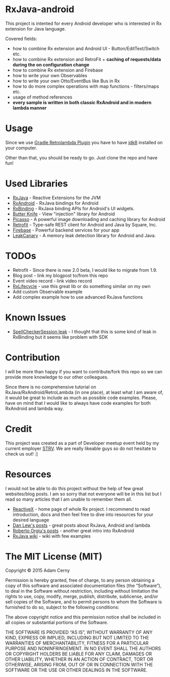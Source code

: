 # RxJava-android

This project is intented for every Android developer who is interested in Rx extension for Java language.

Covered fields:
 * how to combine Rx extension and Android UI - Button/EditText/Switch etc.
 * how to combine Rx extension and RetroFit + **caching of requests/data during the on configuration change**
 * how to combine Rx extension and Firebase
 * how to write your own Observables
 * how to write your own Otto/EventBus like Bus in Rx
 * how to do more complex operations with map functions - filters/maps etc.
 * usage of method references
 * **every sample is written in both classic RxAndroid and in modern lambda manner**


Usage
=====

Since we use [Gradle Retrolambda Plugin](https://github.com/evant/gradle-retrolambda) you have to have [jdk8](http://www.oracle.com/technetwork/java/javase/downloads/jdk8-downloads-2133151.html) installed on your computer.

Other than that, you should be ready to go. Just clone the repo and have fun!


Used Libraries
==============
 * [RxJava](https://github.com/ReactiveX/RxJava) - Reactive Extensions for the JVM
 * [RxAndroid](https://github.com/ReactiveX/RxAndroid) - RxJava bindings for Android
 * [RxBinding](https://github.com/JakeWharton/RxBinding) - RxJava binding APIs for Android's UI widgets.
 * [Butter Knife](https://github.com/JakeWharton/butterknife) - View "injection" library for Android
 * [Picasso](https://github.com/square/picasso) - A powerful image downloading and caching library for Android
 * [Retrofit](https://github.com/square/retrofit) - Type-safe REST client for Android and Java by Square, Inc.
 * [Firebase](http://www.firebase.com) - Powerful backend services for your app
 * [LeakCanary](https://github.com/square/leakcanary) - A memory leak detection library for Android and Java.


TODOs
=====
 * Retrofit - Since there is new 2.0 beta, I would like to migrate from 1.9.
 * Blog post - link my blogpost to/from this repo
 * Event video record - link video record
 * [RxLifecycle](https://github.com/trello/RxLifecycle) - use this great lib or do something similar on my own
 * Add custom Observable example
 * Add complex example how to use advanced RxJava functions


Known Issues
============
 * [SpellCheckerSession leak](https://code.google.com/p/android/issues/detail?id=172542) - I thought that this is some kind of leak in RxBinding but it seems like problem with SDK


Contribution
============

I will be more than happy if you want to contribute/fork this repo so we can provide more knowledge to our other colleagues.

Since there is no comprehensive tutorial on RxJava/RxAndroid/RetroLambda (in one place), at least what I am aware of, it would be great to include as much as possible code examples. Please, have on mind that I would like to always have code examples for both RxAndroid and lambda way.


Credit
======

This project was created as a part of Developer meetup event held by my current employer [STRV](http://www.strv.com). We are really likeable guys so do not hesitate to check us out! :]


Resources
=========

I would not be able to do this project without the help of few great websites/blog posts. I am so sorry that not everyone will be in this list but I read so many articles that I am unable to remember them all.

 * [ReactiveX](http://reactivex.io/) - home page of whole Rx project. I recommend to read introduction, docs and then feel free to dive into resources for your desired language
 * [Dan Lew's posts](http://blog.danlew.net/2014/09/15/grokking-rxjava-part-1/) - great posts about RxJava, Android and lambda
 * [Roberto Orgiu's posts](https://medium.com/crunching-rxandroid) - another great intro into RxAndroid
 * [RxJava wiki](https://github.com/ReactiveX/RxJava/wiki) - wiki with few examples


The MIT License (MIT)
=====================

Copyright © 2015 Adam Cerny

Permission is hereby granted, free of charge, to any person
obtaining a copy of this software and associated documentation
files (the “Software”), to deal in the Software without
restriction, including without limitation the rights to use,
copy, modify, merge, publish, distribute, sublicense, and/or sell
copies of the Software, and to permit persons to whom the
Software is furnished to do so, subject to the following
conditions:

The above copyright notice and this permission notice shall be
included in all copies or substantial portions of the Software.

THE SOFTWARE IS PROVIDED “AS IS”, WITHOUT WARRANTY OF ANY KIND,
EXPRESS OR IMPLIED, INCLUDING BUT NOT LIMITED TO THE WARRANTIES
OF MERCHANTABILITY, FITNESS FOR A PARTICULAR PURPOSE AND
NONINFRINGEMENT. IN NO EVENT SHALL THE AUTHORS OR COPYRIGHT
HOLDERS BE LIABLE FOR ANY CLAIM, DAMAGES OR OTHER LIABILITY,
WHETHER IN AN ACTION OF CONTRACT, TORT OR OTHERWISE, ARISING
FROM, OUT OF OR IN CONNECTION WITH THE SOFTWARE OR THE USE OR
OTHER DEALINGS IN THE SOFTWARE.
